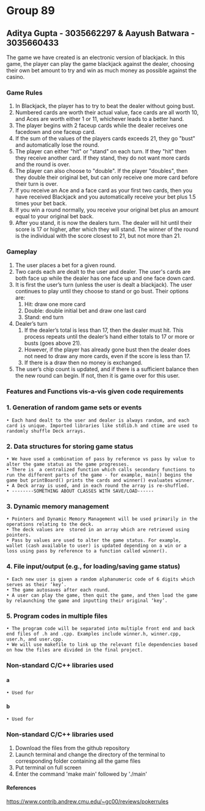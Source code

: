 # Group 89
## Aditya Gupta - 3035662297 & Aayush Batwara - 3035660433

The game we have created is an electronic version of blackjack. In this game, the player can play the game blackjack against the dealer, choosing their own bet amount to try and win as much money as possible against the casino. 

### Game Rules
1. In Blackjack, the player has to try to beat the dealer without going bust.
2. Numbered cards are worth their actual value, face cards are all worth 10, and Aces are worth either 1 or 11, whichever leads to a better hand.
3. The player begins with 2 faceup cards while the dealer receives one facedown and one faceup card.
4. If the sum of the values of the players cards exceeds 21, they go "bust" and automatically lose the round.
5. The player can either "hit" or "stand" on each turn. If they "hit" then they receive another card. If they stand, they do not want more cards and the round is over.
6. The player can also choose to "double". If the player "doubles", then they double their original bet, but can only receive one more card before their turn is over.
7. If you receive an Ace and a face card as your first two cards, then you have received Blackjack and you automatically receive your bet plus 1.5 times your bet back.
8. If you win a round normally, you receive your original bet plus an amount equal to your original bet back.
9. After you stand, it is now the dealers turn. The dealer will hit until their score is 17 or higher, after which they will stand. The winner of the round is the individual with the score closest to 21, but not more than 21. 

### Gameplay
1. The user places a bet for a given round.
2. Two cards each are dealt to the user and dealer. The user's cards are both face up while the dealer has one face up and one face down card.
3. It is first the user’s turn (unless the user is dealt a blackjack). The user continues to play until they choose to stand or go bust. Their options are:
    1. Hit: draw one more card
    2. Double: double initial bet and draw one last card
    3. Stand: end turn
4. Dealer’s turn
    1. If the dealer’s total is less than 17, then the dealer must hit. This process repeats until the dealer’s hand either totals to 17 or more or busts (goes above 21).
    2. However, if the player has already gone bust then the dealer does not need to draw any more cards, even if the score is less than 17.
    3. If there is a draw then no money is exchanged.
5. The user’s chip count is updated, and if there is a sufficient balance then the new round can begin. If not, then it is game over for this user.

### Features and Functions vis-a-vis given code requirements

### 1. Generation of random game sets or events
    • Each hand dealt to the user and dealer is always random, and each card is unique. Imported libraries like stdlib.h and ctime are used to randomly shuffle Deck arrays.
### 2. Data structures for storing game status
    • We have used a combination of pass by reference vs pass by value to alter the game status as the game progresses.
    • There is  a centralized function which calls secondary functions to run the different parts of the game - for example, main() begins the game but printBoard() prints the cards and winner() evaluates winner.
    • A Deck array is used, and in each round the array is re-shuffled. 
    • --------SOMETHING ABOUT CLASSES WITH SAVE/LOAD------
### 3. Dynamic memory management
    • Pointers and Dynamic Memory Management will be used primarily in the operations relating to the deck.
    • The deck values are  stored in an array which are retrieved using pointers.
    • Pass by values are used to alter the game status. For example, wallet (cash available to user) is updated depending on a win or a loss using pass by reference to a function called winner().
### 4. File input/output (e.g., for loading/saving game status)
    • Each new user is given a random alphanumeric code of 6 digits which serves as their ‘key’.
    • The game autosaves after each round.
    • A user can play the game, then quit the game, and then load the game by relaunching the game and inputting their original ‘key’.
### 5. Program codes in multiple files
    • The program code will be separated into multiple front end and back end files of .h and .cpp. Examples include winner.h, winner.cpp, user.h, and user.cpp.
    • We will use makefile to link up the relevant file dependencies based on how the files are divided in the final project.

### Non-standard C/C++ libraries used
#### a
    • Used for 
#### b
    • Used for 
 
### Non-standard C/C++ libraries used
1. Download the files from the github repository
2. Launch terminal and change the directory of the terminal to corresponding folder containing all the game files
3. Put terminal on full screen
4. Enter the command 'make main' followed by './main' 

#### References
https://www.contrib.andrew.cmu.edu/~gc00/reviews/pokerrules
